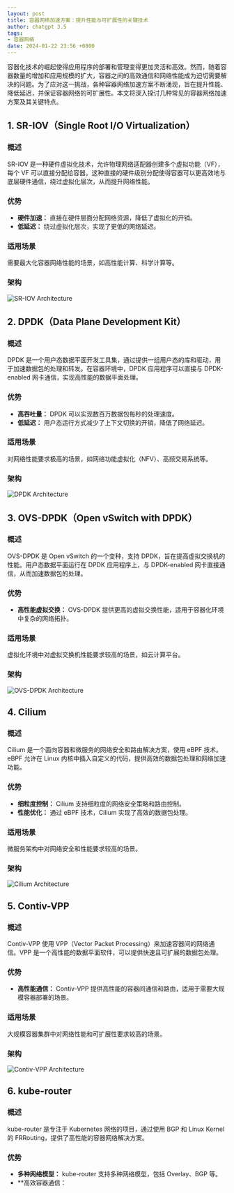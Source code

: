 ```yaml
---
layout: post
title: 容器网络加速方案：提升性能与可扩展性的关键技术
author: chatgpt 3.5
tags:
- 容器网络
date: 2024-01-22 23:56 +0800
---
```

容器化技术的崛起使得应用程序的部署和管理变得更加灵活和高效。然而，随着容器数量的增加和应用规模的扩大，容器之间的高效通信和网络性能成为迫切需要解决的问题。为了应对这一挑战，各种容器网络加速方案不断涌现，旨在提升性能、降低延迟，并保证容器网络的可扩展性。本文将深入探讨几种常见的容器网络加速方案及其关键特点。

## 1. SR-IOV（Single Root I/O Virtualization）

### 概述
SR-IOV 是一种硬件虚拟化技术，允许物理网络适配器创建多个虚拟功能（VF），每个 VF 可以直接分配给容器。这种直接的硬件级别分配使得容器可以更高效地与底层硬件通信，绕过虚拟化层次，从而提升网络性能。

### 优势
- **硬件加速：** 直接在硬件层面分配网络资源，降低了虚拟化的开销。
- **低延迟：** 绕过虚拟化层次，实现了更低的网络延迟。

### 适用场景
需要最大化容器网络性能的场景，如高性能计算、科学计算等。

### 架构
![SR-IOV Architecture](image/sriov_architecture.png)

## 2. DPDK（Data Plane Development Kit）

### 概述
DPDK 是一个用户态数据平面开发工具集，通过提供一组用户态的库和驱动，用于加速数据包的处理和转发。在容器环境中，DPDK 应用程序可以直接与 DPDK-enabled 网卡通信，实现高性能的数据平面处理。

### 优势
- **高吞吐量：** DPDK 可以实现数百万数据包每秒的处理速度。
- **低延迟：** 用户态运行方式减少了上下文切换的开销，降低了网络延迟。

### 适用场景
对网络性能要求极高的场景，如网络功能虚拟化（NFV）、高频交易系统等。

### 架构
![DPDK Architecture](image/dpdk_architecture.png)

## 3. OVS-DPDK（Open vSwitch with DPDK）

### 概述
OVS-DPDK 是 Open vSwitch 的一个变种，支持 DPDK，旨在提高虚拟交换机的性能。用户态数据平面运行在 DPDK 应用程序上，与 DPDK-enabled 网卡直接通信，从而加速数据包的处理。

### 优势
- **高性能虚拟交换：** OVS-DPDK 提供更高的虚拟交换性能，适用于容器化环境中复杂的网络拓扑。

### 适用场景
虚拟化环境中对虚拟交换机性能要求较高的场景，如云计算平台。

### 架构
![OVS-DPDK Architecture](image/ovs_dpdk_architecture.png)

## 4. Cilium

### 概述
Cilium 是一个面向容器和微服务的网络安全和路由解决方案，使用 eBPF 技术。eBPF 允许在 Linux 内核中插入自定义的代码，提供高效的数据包处理和网络加速功能。

### 优势
- **细粒度控制：** Cilium 支持细粒度的网络安全策略和路由控制。
- **性能优化：** 通过 eBPF 技术，Cilium 实现了高效的数据包处理。

### 适用场景
微服务架构中对网络安全和性能要求较高的场景。

### 架构
![Cilium Architecture](image/cilium_architecture.png)

## 5. Contiv-VPP

### 概述
Contiv-VPP 使用 VPP（Vector Packet Processing）来加速容器间的网络通信。VPP 是一个高性能的数据平面软件，可以提供快速且可扩展的数据包处理。

### 优势
- **高性能通信：** Contiv-VPP 提供高性能的容器间通信和路由，适用于需要大规模容器部署的场景。

### 适用场景
大规模容器集群中对网络性能和可扩展性要求较高的场景。

### 架构
![Contiv-VPP Architecture](image/contiv_vpp_architecture.png)

## 6. kube-router

### 概述
kube-router 是专注于 Kubernetes 网络的项目，通过使用 BGP 和 Linux Kernel 的 FRRouting，提供了高性能的容器网络解决方案。

### 优势
- **多种网络模型：** kube-router 支持多种网络模型，包括 Overlay、BGP 等。
- **高效容器通信：
